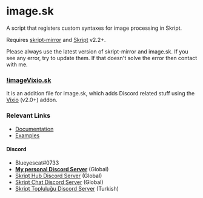 # image.sk
A script that registers custom syntaxes for image processing in Skript.

Requires [skript-mirror](https://github.com/btk5h/skript-mirror) and [Skript](https://github.com/bensku/Skript) v2.2+.

Please always use the latest version of skript-mirror and image.sk. If you see any error, try to update them. If that doesn't solve the error then contact with me.

### [!imageVixio.sk](https://github.com/Blueyescat/image.sk/blob/master/!imageVixio.sk)
It is an addition file for image.sk, which adds Discord related stuff using the [Vixio](https://github.com/iBlitzkriegi/Vixio) (v2.0+) addon.

### Relevant Links
- [Documentation](https://github.com/Blueyescat/image.sk/wiki/Documentation)
- [Examples](https://github.com/Blueyescat/image.sk/wiki/Examples)

#### Discord
- Blueyescat#0733
- [**My personal Discord Server**](https://discord.gg/ayvQQtq) (Global)
- [Skript Hub Discord Server](https://skripthub.net/discord) (Global)
- [Skript Chat Discord Server](https://discord.gg/tMhwDmC) (Global)
- [Skript Topluluğu Discord Server](https://discord.gg/UuNuz5Y) (Turkish)

